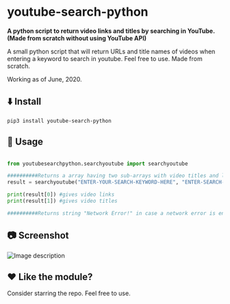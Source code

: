 # youtube-search-python


**A python script to return video links and titles by searching in YouTube. (Made from scratch without using YouTube API)**


A small python script that will return URLs and title names of videos when entering a keyword to search in youtube.
Feel free to use. 
Made from scratch.


Working as of June, 2020.


## :arrow_down: Install


```pip3 install youtube-search-python```


## :triangular_ruler: Usage


```python

from youtubesearchpython.searchyoutube import searchyoutube

##########Returns a array having two sub-arrays with video titles and links##########
result = searchyoutube("ENTER-YOUR-SEARCH-KEYWORD-HERE", "ENTER-SEARCH-OFFSET-HERE (default is 1)")

print(result[0]) #gives video links
print(result[1]) #gives video titles

##########Returns string "Network Error!" in case a network error is encountered##########

```


## :camera: Screenshot


![Image description](https://github.com/HiteshKumarSaini/youtube-search-python/blob/master/youtube-search-python.PNG)


## :heart: Like the module?


Consider starring the repo. Feel free to use.
